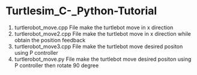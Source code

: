 # Turtlesim_C-_Python-Tutorial

1) turtlerobot_move.cpp 
File make the turtlebot move in x direction
2) turtlerobot_move2.cpp 
File make the turtlebot move in x direction while obtain the position feedback
3) turtlerobot_move3.cpp 
File make the turtlebot move desired positon using P controller
4) turtlerobot_move.py 
File make the turtlebot move desired positon using P controller then rotate 90 degree
